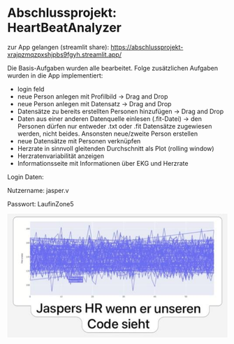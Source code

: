 # Abschlussprojekt: HeartBeatAnalyzer
zur App gelangen (streamlit share): https://abschlussprojekt-xrajpzmqzpxshjpbs9fgyh.streamlit.app/

Die Basis-Aufgaben wurden alle bearbeitet. Folge zusätzlichen Aufgaben wurden in die App implementiert:
- login feld 
- neue Person anlegen mit Profilbild  -> Drag and Drop
- neue Person anlegen mit Datensatz -> Drag and Drop
- Datensätze zu bereits erstellten Personen hinzufügen -> Drag and Drop
- Daten aus einer anderen Datenquelle einlesen (.fit-Datei) 
    -> den Personen dürfen nur entweder .txt oder .fit Datensätze zugewiesen werden, nicht beides. Ansonsten neue/zweite Person erstellen
- neue Datensätze mit Personen verknüpfen
- Herzrate in sinnvoll gleitenden Durchschnitt als Plot (rolling window)
- Herzratenvariabilität anzeigen
- Informationsseite mit Informationen über EKG und Herzrate 

Login Daten:

Nutzername: jasper.v

Passwort: LaufinZone5

![Screenshot](sticker.jpg)

